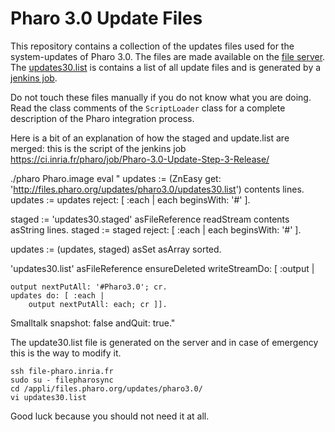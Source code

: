 Pharo 3.0 Update Files
======================

This repository contains a collection of the updates files used for the system-updates of Pharo 3.0.
The files are made available on the [file server](http://files.pharo.org/updates/pharo3.0/).
The [updates30.list](updates30.list) is contains a list of all update files and is generated by a [jenkins job](https://ci.inria.fr/pharo/job/Pharo-3.0-Update-Step-3-Release/).

Do not touch these files manually if you do not know what you are doing. 
Read the class comments of the `ScriptLoader` class for a complete description of the Pharo integration process.







Here is a bit of an explanation of how the staged and update.list are merged: this is the script of the jenkins job
https://ci.inria.fr/pharo/job/Pharo-3.0-Update-Step-3-Release/


./pharo Pharo.image eval "
updates := (ZnEasy get: 'http://files.pharo.org/updates/pharo3.0/updates30.list') contents lines. 
updates := updates reject: [ :each | each beginsWith: '#' ].

staged := 'updates30.staged' asFileReference readStream contents asString lines.
staged := staged reject: [ :each | each beginsWith: '#' ].

updates := (updates, staged) asSet asArray sorted.

'updates30.list' asFileReference ensureDeleted writeStreamDo: [ :output |

	output nextPutAll: '#Pharo3.0'; cr.
	updates do: [ :each |
		output nextPutAll: each; cr ]].

Smalltalk snapshot: false andQuit: true."




The update30.list file is generated on the server and in case of emergency this is the way to modify it.

	ssh file-pharo.inria.fr
	sudo su - filepharosync
	cd /appli/files.pharo.org/updates/pharo3.0/
	vi updates30.list
	
Good luck because you should not need it at all.
